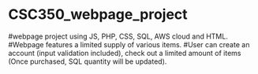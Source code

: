 # CSC350_webpage_project
#webpage project using JS, PHP, CSS, SQL, AWS cloud and HTML. 
#Webpage features a limited supply of various items. 
#User can create an account (input validation included), check out a limited amount of items (Once purchased, SQL quantity will be updated).
